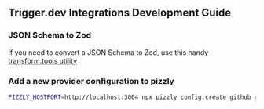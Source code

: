 ## Trigger.dev Integrations Development Guide

### JSON Schema to Zod

If you need to convert a JSON Schema to Zod, use this handy [transform.tools utility](https://transform.tools/json-schema-to-zod)

### Add a new provider configuration to pizzly

```sh
PIZZLY_HOSTPORT=http://localhost:3004 npx pizzly config:create github github <client id> <client secret> "scopes,here"
```
